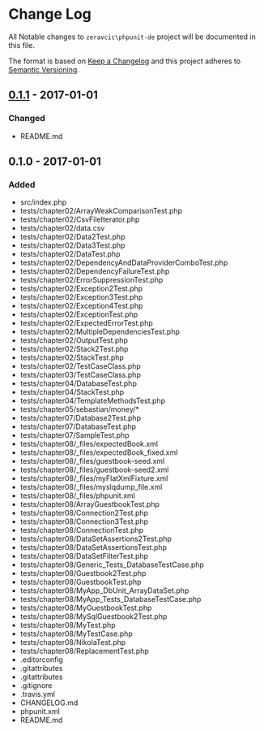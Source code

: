 # Change Log

All Notable changes to `zeravcic\phpunit-de` project will be documented in this file.


The format is based on [Keep a Changelog](http://keepachangelog.com/) and this project adheres to [Semantic Versioning](http://semver.org/).

## [0.1.1] - 2017-01-01
### Changed
- README.md

## 0.1.0 - 2017-01-01
### Added
- src/index.php
- tests/chapter02/ArrayWeakComparisonTest.php
- tests/chapter02/CsvFileIterator.php
- tests/chapter02/data.csv
- tests/chapter02/Data2Test.php
- tests/chapter02/Data3Test.php
- tests/chapter02/DataTest.php
- tests/chapter02/DependencyAndDataProviderComboTest.php
- tests/chapter02/DependencyFailureTest.php
- tests/chapter02/ErrorSuppressionTest.php
- tests/chapter02/Exception2Test.php
- tests/chapter02/Exception3Test.php
- tests/chapter02/Exception4Test.php
- tests/chapter02/ExceptionTest.php
- tests/chapter02/ExpectedErrorTest.php
- tests/chapter02/MultipleDependenciesTest.php
- tests/chapter02/OutputTest.php
- tests/chapter02/Stack2Test.php
- tests/chapter02/StackTest.php
- tests/chapter02/TestCaseClass.php
- tests/chapter03/TestCaseClass.php
- tests/chapter04/DatabaseTest.php
- tests/chapter04/StackTest.php
- tests/chapter04/TemplateMethodsTest.php
- tests/chapter05/sebastian/money/*
- tests/chapter07/Database2Test.php
- tests/chapter07/DatabaseTest.php
- tests/chapter07/SampleTest.php
- tests/chapter08/_files/expectedBook.xml
- tests/chapter08/_files/expectedBook_fixed.xml
- tests/chapter08/_files/guestbook-seed.xml
- tests/chapter08/_files/guestbook-seed2.xml
- tests/chapter08/_files/myFlatXmlFixture.xml
- tests/chapter08/_files/myslqdump_file.xml
- tests/chapter08/_files/phpunit.xml
- tests/chapter08/ArrayGuestbookTest.php
- tests/chapter08/Connection2Test.php
- tests/chapter08/Connection3Test.php
- tests/chapter08/ConnectionTest.php
- tests/chapter08/DataSetAssertions2Test.php
- tests/chapter08/DataSetAssertionsTest.php
- tests/chapter08/DataSetFilterTest.php
- tests/chapter08/Generic_Tests_DatabaseTestCase.php
- tests/chapter08/Guestbook2Test.php
- tests/chapter08/GuestbookTest.php
- tests/chapter08/MyApp_DbUnit_ArrayDataSet.php
- tests/chapter08/MyApp_Tests_DatabaseTestCase.php
- tests/chapter08/MyGuestbookTest.php
- tests/chapter08/MySqlGuestbook2Test.php
- tests/chapter08/MyTest.php
- tests/chapter08/MyTestCase.php
- tests/chapter08/NikolaTest.php
- tests/chapter08/ReplacementTest.php
- .editorconfig
- .gitattributes
- .gitattributes
- .gitignore
- .travis.yml
- CHANGELOG.md
- phpunit.xml
- README.md

[0.1.1]: https://github.com/zeravcic/phpunit-de/compare/v0.1.0...v0.1.1

